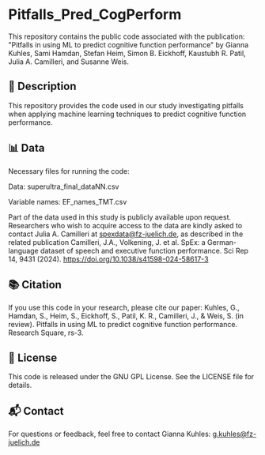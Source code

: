 # Pitfalls_Pred_CogPerform

This repository contains the public code associated with the publication: "Pitfalls in using ML to predict cognitive function performance" by Gianna Kuhles, Sami Hamdan, Stefan Heim, Simon B. Eickhoff, Kaustubh R. Patil, Julia A. Camilleri, and Susanne Weis.

## 📄 Description

This repository provides the code used in our study investigating pitfalls when applying machine learning techniques to predict cognitive function performance. 

## 📊 Data

Necessary files for running the code:

Data: superultra_final_dataNN.csv

Variable names: EF_names_TMT.csv

Part of the data used in this study is publicly available upon request. Researchers who wish to acquire access to the data are kindly asked to contact Julia A. Camilleri at spexdata@fz-juelich.de, as described in the related publication Camilleri, J.A., Volkening, J. et al. SpEx: a German-language dataset of speech and executive function performance. Sci Rep 14, 9431 (2024). https://doi.org/10.1038/s41598-024-58617-3 

## 📚 Citation

If you use this code in your research, please cite our paper:
Kuhles, G., Hamdan, S., Heim, S., Eickhoff, S., Patil, K. R., Camilleri, J., & Weis, S. (in review). Pitfalls in using ML to predict cognitive function performance. Research Square, rs-3.

## 📝 License

This code is released under the GNU GPL License. See the LICENSE file for details.

## 📬 Contact

For questions or feedback, feel free to contact Gianna Kuhles: g.kuhles@fz-juelich.de 
